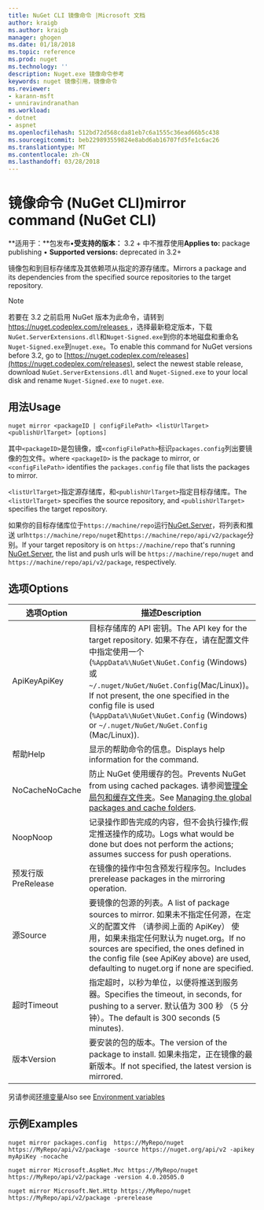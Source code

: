 ```yaml
---
title: NuGet CLI 镜像命令 |Microsoft 文档
author: kraigb
ms.author: kraigb
manager: ghogen
ms.date: 01/18/2018
ms.topic: reference
ms.prod: nuget
ms.technology: ''
description: Nuget.exe 镜像命令参考
keywords: nuget 镜像引用，镜像命令
ms.reviewer:
- karann-msft
- unniravindranathan
ms.workload:
- dotnet
- aspnet
ms.openlocfilehash: 512bd72d568cda81eb7c6a1555c36ead66b5c438
ms.sourcegitcommit: beb229893559824e8abd6ab16707fd5fe1c6ac26
ms.translationtype: MT
ms.contentlocale: zh-CN
ms.lasthandoff: 03/28/2018
---
```

# <a name="mirror-command-nuget-cli"></a><span data-ttu-id="c8721-104">镜像命令 (NuGet CLI)</span><span class="sxs-lookup"><span data-stu-id="c8721-104">mirror command (NuGet CLI)</span></span>

<span data-ttu-id="c8721-105">**适用于：**包发布&bullet;**受支持的版本：** 3.2 + 中不推荐使用</span><span class="sxs-lookup"><span data-stu-id="c8721-105">**Applies to:** package publishing &bullet; **Supported versions:** deprecated in 3.2+</span></span>

<span data-ttu-id="c8721-106">镜像包和到目标存储库及其依赖项从指定的源存储库。</span><span class="sxs-lookup"><span data-stu-id="c8721-106">Mirrors a package and its dependencies from the specified source repositories to the target repository.</span></span>

> [!NOTE]
> <span data-ttu-id="c8721-107">若要在 3.2 之前启用 NuGet 版本为此命令，请转到[ https://nuget.codeplex.com/releases ](https://nuget.codeplex.com/releases)，选择最新稳定版本，下载`NuGet.ServerExtensions.dll`和`Nuget-Signed.exe`到你的本地磁盘和重命名`Nuget-Signed.exe`到`nuget.exe`。</span><span class="sxs-lookup"><span data-stu-id="c8721-107">To enable this command for NuGet versions before 3.2, go to [https://nuget.codeplex.com/releases](https://nuget.codeplex.com/releases), select the newest stable release, download `NuGet.ServerExtensions.dll` and `Nuget-Signed.exe` to your local disk and rename `Nuget-Signed.exe` to `nuget.exe`.</span></span>

## <a name="usage"></a><span data-ttu-id="c8721-108">用法</span><span class="sxs-lookup"><span data-stu-id="c8721-108">Usage</span></span>

```cli
nuget mirror <packageID | configFilePath> <listUrlTarget> <publishUrlTarget> [options]
```

<span data-ttu-id="c8721-109">其中`<packageID>`是包镜像，或`<configFilePath>`标识`packages.config`列出要镜像的包文件。</span><span class="sxs-lookup"><span data-stu-id="c8721-109">where `<packageID>` is the package to mirror, or `<configFilePath>` identifies the `packages.config` file that lists the packages to mirror.</span></span>

<span data-ttu-id="c8721-110">`<listUrlTarget>`指定源存储库，和`<publishUrlTarget>`指定目标存储库。</span><span class="sxs-lookup"><span data-stu-id="c8721-110">The `<listUrlTarget>` specifies the source repository, and `<publishUrlTarget>` specifies the target repository.</span></span>

<span data-ttu-id="c8721-111">如果你的目标存储库位于`https://machine/repo`运行[NuGet.Server](../hosting-packages/nuget-server.md)，将列表和推送 url`https://machine/repo/nuget`和`https://machine/repo/api/v2/package`分别。</span><span class="sxs-lookup"><span data-stu-id="c8721-111">If your target repository is on `https://machine/repo` that's running [NuGet.Server](../hosting-packages/nuget-server.md), the list and push urls will be `https://machine/repo/nuget` and `https://machine/repo/api/v2/package`, respectively.</span></span>

## <a name="options"></a><span data-ttu-id="c8721-112">选项</span><span class="sxs-lookup"><span data-stu-id="c8721-112">Options</span></span>

| <span data-ttu-id="c8721-113">选项</span><span class="sxs-lookup"><span data-stu-id="c8721-113">Option</span></span> | <span data-ttu-id="c8721-114">描述</span><span class="sxs-lookup"><span data-stu-id="c8721-114">Description</span></span> |
| --- | --- |
| <span data-ttu-id="c8721-115">ApiKey</span><span class="sxs-lookup"><span data-stu-id="c8721-115">ApiKey</span></span> | <span data-ttu-id="c8721-116">目标存储库的 API 密钥。</span><span class="sxs-lookup"><span data-stu-id="c8721-116">The API key for the target repository.</span></span> <span data-ttu-id="c8721-117">如果不存在，请在配置文件中指定使用一个 (`%AppData%\NuGet\NuGet.Config` (Windows) 或`~/.nuget/NuGet/NuGet.Config`(Mac/Linux))。</span><span class="sxs-lookup"><span data-stu-id="c8721-117">If not present,  the one specified in the config file is used (`%AppData%\NuGet\NuGet.Config` (Windows) or `~/.nuget/NuGet/NuGet.Config` (Mac/Linux)).</span></span> |
| <span data-ttu-id="c8721-118">帮助</span><span class="sxs-lookup"><span data-stu-id="c8721-118">Help</span></span> | <span data-ttu-id="c8721-119">显示的帮助命令的信息。</span><span class="sxs-lookup"><span data-stu-id="c8721-119">Displays help information for the command.</span></span> |
| <span data-ttu-id="c8721-120">NoCache</span><span class="sxs-lookup"><span data-stu-id="c8721-120">NoCache</span></span> | <span data-ttu-id="c8721-121">防止 NuGet 使用缓存的包。</span><span class="sxs-lookup"><span data-stu-id="c8721-121">Prevents NuGet from using cached packages.</span></span> <span data-ttu-id="c8721-122">请参阅[管理全局包和缓存文件夹](../consume-packages/managing-the-global-packages-and-cache-folders.md)。</span><span class="sxs-lookup"><span data-stu-id="c8721-122">See [Managing the global packages and cache folders](../consume-packages/managing-the-global-packages-and-cache-folders.md).</span></span> |
| <span data-ttu-id="c8721-123">Noop</span><span class="sxs-lookup"><span data-stu-id="c8721-123">Noop</span></span> | <span data-ttu-id="c8721-124">记录操作即告完成的内容，但不会执行操作;假定推送操作的成功。</span><span class="sxs-lookup"><span data-stu-id="c8721-124">Logs what would be done but does not perform the actions; assumes success for push operations.</span></span> |
| <span data-ttu-id="c8721-125">预发行版</span><span class="sxs-lookup"><span data-stu-id="c8721-125">PreRelease</span></span> | <span data-ttu-id="c8721-126">在镜像的操作中包含预发行程序包。</span><span class="sxs-lookup"><span data-stu-id="c8721-126">Includes prerelease packages in the mirroring operation.</span></span> |
| <span data-ttu-id="c8721-127">源</span><span class="sxs-lookup"><span data-stu-id="c8721-127">Source</span></span> | <span data-ttu-id="c8721-128">要镜像的包源的列表。</span><span class="sxs-lookup"><span data-stu-id="c8721-128">A list of package sources to mirror.</span></span> <span data-ttu-id="c8721-129">如果未不指定任何源，在定义的配置文件 （请参阅上面的 ApiKey） 使用，如果未指定任何默认为 nuget.org。</span><span class="sxs-lookup"><span data-stu-id="c8721-129">If no sources are specified, the ones defined in the config file (see ApiKey above) are used, defaulting to nuget.org if none are specified.</span></span> |
| <span data-ttu-id="c8721-130">超时</span><span class="sxs-lookup"><span data-stu-id="c8721-130">Timeout</span></span> | <span data-ttu-id="c8721-131">指定超时，以秒为单位，以便将推送到服务器。</span><span class="sxs-lookup"><span data-stu-id="c8721-131">Specifies the timeout, in seconds, for pushing to a server.</span></span> <span data-ttu-id="c8721-132">默认值为 300 秒 （5 分钟）。</span><span class="sxs-lookup"><span data-stu-id="c8721-132">The default is 300 seconds (5 minutes).</span></span> |
| <span data-ttu-id="c8721-133">版本</span><span class="sxs-lookup"><span data-stu-id="c8721-133">Version</span></span> | <span data-ttu-id="c8721-134">要安装的包的版本。</span><span class="sxs-lookup"><span data-stu-id="c8721-134">The version of the package to install.</span></span> <span data-ttu-id="c8721-135">如果未指定，正在镜像的最新版本。</span><span class="sxs-lookup"><span data-stu-id="c8721-135">If not specified, the latest version is mirrored.</span></span> |

<span data-ttu-id="c8721-136">另请参阅[环境变量](cli-ref-environment-variables.md)</span><span class="sxs-lookup"><span data-stu-id="c8721-136">Also see [Environment variables](cli-ref-environment-variables.md)</span></span>

## <a name="examples"></a><span data-ttu-id="c8721-137">示例</span><span class="sxs-lookup"><span data-stu-id="c8721-137">Examples</span></span>

```cli
nuget mirror packages.config  https://MyRepo/nuget https://MyRepo/api/v2/package -source https://nuget.org/api/v2 -apikey myApiKey -nocache

nuget mirror Microsoft.AspNet.Mvc https://MyRepo/nuget https://MyRepo/api/v2/package -version 4.0.20505.0

nuget mirror Microsoft.Net.Http https://MyRepo/nuget https://MyRepo/api/v2/package -prerelease
```

